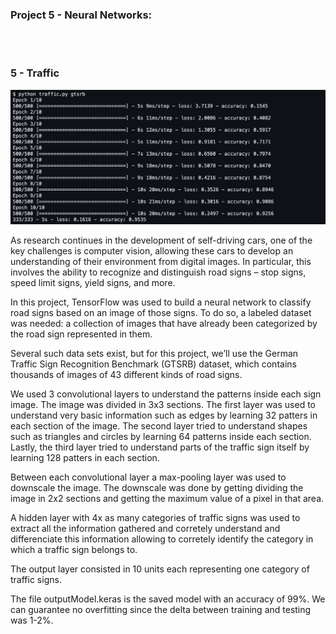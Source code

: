 ### Project 5 - Neural Networks:

<br></br>

### 5 - Traffic

![alt text](image.png)

As research continues in the development of self-driving cars, one of the key challenges is computer vision, allowing these cars to develop an understanding of their environment from digital images. In particular, this involves the ability to recognize and distinguish road signs – stop signs, speed limit signs, yield signs, and more.

In this project, TensorFlow was used to build a neural network to classify road signs based on an image of those signs. To do so, a labeled dataset was needed: a collection of images that have already been categorized by the road sign represented in them.

Several such data sets exist, but for this project, we’ll use the German Traffic Sign Recognition Benchmark (GTSRB) dataset, which contains thousands of images of 43 different kinds of road signs.

We used 3 convolutional layers to understand the patterns inside each sign image. The image was divided in 3x3 sections. The first layer was used to understand very basic information such as edges by learning 32 patters in each section of the image. The second layer tried to understand shapes such as triangles and circles by learning 64 patterns inside each section. Lastly, the third layer tried to understand parts of the traffic sign itself by learning 128 patters in each section.

Between each convolutional layer a max-pooling layer was used to downscale the image. The downscale was done by getting dividing the image in 2x2 sections and getting the maximum value of a pixel in that area.

A hidden layer with 4x as many categories of traffic signs was used to extract all the information gathered and corretely understand and differenciate this information allowing to corretely identify the category in which a traffic sign belongs to.

The output layer consisted in 10 units each representing one category of traffic signs.

The file outputModel.keras is the saved model with an accuracy of 99%. We can guarantee no overfitting since the delta between training and testing was 1-2%. 
